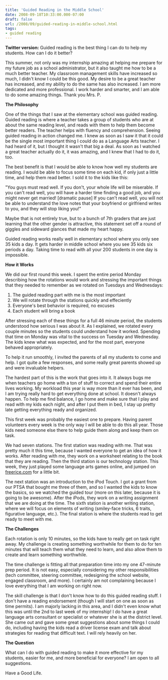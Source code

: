 ```yaml
---
title: 'Guided Reading in the Middle School'
date: 2008-09-18T10:33:00.000-07:00
draft: false
url: /2008/09/guided-reading-in-middle-school.html
tags: 
- guided reading
---
```


**Twitter version:** Guided reading is the best thing I can do to help my students. How can I do it better?  
  
This summer, not only was my internship amazing at helping me prepare for my future job as a school administrator, but it also taught me how to be a much better teacher. My classroom management skills have increased so much, I didn't know I could be this good. My desire to be a great teacher has increased, and my ability to do the same has also increased. I am more dedicated and more professional. I work harder and smarter, and I am able to do some amazing things. Thank you Mrs. P.  
  
**The Philosophy**  
  
One of the things that I saw at the elementary school was guided reading. Guided reading is where a teacher takes a group of students who are at about the same reading level, and reads with them to help them become better readers. The teacher helps with fluency and comprehension. Seeing guided reading in action changed me. I knew as soon as I saw it that it could be the single most important thing I could do as a Language Arts teacher. I had heard of it, but I thought it wasn't that big a deal. As soon as I watched a great teacher actually do it, it was amazing, and I knew that I had to do it, too.  
  
The best benefit is that I would be able to know how well my students are reading. I would be able to focus some time on each kid, if only just a little time, and help them read better. I sold it to the kids like this:  
  
"You guys must read well. If you don't, your whole life will be miserable. If you can't read well, you will have a harder time finding a good job, and you might never get married! \[dramatic pause\] If you can't read well, you will not be able to understand the love notes that your boyfriend or girlfriend writes to you, and they will stop liking you!"  
  
Maybe that is not entirely true, but to a bunch of 7th graders that are just learning that the other gender is attractive, this statement set off a round of giggles and sideward glances that made my heart happy.  
  
Guided reading works really well in elementary school where you only see 35 kids a day. It gets harder in middle school where you see 35 kids six periods a day. Taking time to read with all your 200 students in one day is impossible.  
  
**How it Works**  
  
We did our first round this week. I spent the entire period Monday describing how the rotations would work and stressing the important things that they needed to remember as we rotated on Tuesdays and Wednesdays:  

1.  The guided reading part with me is the most important
2.  We will rotate through the stations quickly and effeciently
3.  Everyone's best behavior is required, no excuses
4.  Each student will bring a book

After stressing each of these things for a full 46 minute period, the students understood how serious I was about it. As I explained, we rotated every couple minutes so the students could understand how it worked. Spending that time on Monday was vital to the success on Tuesday and Wednesday. The kids knew what was expected, and for the most part, everyone behaved appropriately.

To help it run smoothly, I invited the parents of all my students to come and help. I got quite a few responses, and some really great parents showed up and were invaluable helpers.

The hardest part of this is the work that goes into it. It always bugs me when teachers go home with a ton of stuff to correct and spend their entire lives working. My workload this year is way more than it ever has been, and I am trying really hard to get everything done at school. It doesn't always happen. To help me find balance, I go home and make sure that I play and read with my kids each night, and after I put them in bed, I stay up pretty late getting everything ready and organized.

This first week was probably the easiest one to prepare. Having parent volunteers every week is the only way I will be able to do this all year. Those kids need someone else there to help guide them along and keep them on task.

We had seven stations. The first station was reading with me. That was pretty much it this time, because I wanted everyone to get an idea of how it works. After reading with me, they work on a worksheet relating to the book that they are reading. Then the third station is our technology station. This week, they just played some language arts games online, and jumped on [freerice.com](http://www.freerice.com/) for a little bit.

The next station was an introduction to the iPod Touch. I got a grant from our PTSA that bought me three of them, and so I wanted the kids to know the basics, so we watched the guided tour (more on this later, because it is going to be awesome). After the iPods, they work on a writing assignment that we are doing at the time. The sixth station is another writing station, where we will focus on elements of writing (smiley-face tricks, 6 traits, figurative language, etc.). The final station is where the students read to get ready to meet with me.

**The Challenges**

Each rotation is only 10 minutes, so the kids have to really get on task right away. My challenge is creating something worthwhile for them to do for ten minutes that will teach them what they need to learn, and also allow them to create and learn something worthwhile.

The time challenge is fitting all that preparation time into my one 47-minute prep period. It is not easy, especially considering my other responsibilities (tech committee, steering committee, redesigning the school website, engaged classroom, and more). I certainly am not complaining because I love everything that I am working on right now.

The skill challenge is that I don't know how to do this guided reading stuff. I don't have a reading endorsement (though I will start on one as soon as time permits). I am majorly lacking in this area, and I didn't even know what this was until the 2nd to last week of my internship! I do have a great language arts consultant or specialist or whatever she is at the district level. She came out and gave some great suggestions about some things I could do, including having the kids read a driver license exam and talk about strategies for reading that difficult text. I will rely heavily on her.

**The Question**

What can I do with guided reading to make it more effective for my students, easier for me, and more beneficial for everyone? I am open to all suggestions.

Have a Good Life.